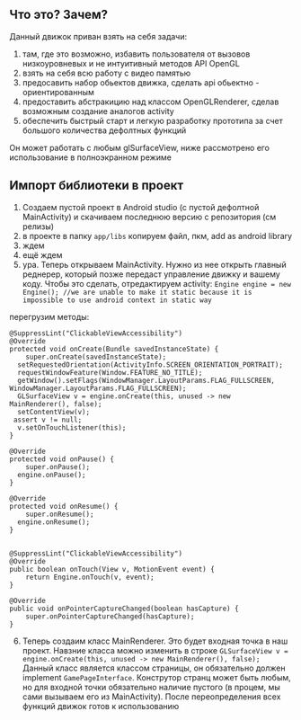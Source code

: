 
## Что это? Зачем?
Данный движок приван взять на себя задачи:
 1. там, где это возможно, избавить пользователя от вызовов низкоуровневых и не интуитивный методов API OpenGL
 2. взять на себя всю работу с видео памятью
 3. предосавить набор обьектов движка, сделать  api обьектно - ориентированным
 4. предоставить абстракицию над классом OpenGLRenderer, сделав возможным создание аналогов activity
 5. обеспечить быстрый старт и легкую разработку прототипа за счет большого количества дефолтных функций

Он может работать с любым glSurfaceView, ниже рассмотрено его использование в полноэкранном режиме
 
## Импорт библиотеки в проект
 1. Создаем пустой проект в Android studio (c пустой дефолтной MainActivity) и скачиваем последнюю версию с репозитория (см релизы)
 2. в проекте в папку `app/libs` копируем файл, пкм, add as android library
 3. ждем
 4. ещё ждем
 5. ура. Теперь открываем MainActivity. Нужно из нее открыть главный реднерер, который позже передаст управление движку и вашему коду. Чтобы это сделать, отредактируем activity:
`Engine engine = new Engine(); //we are unable to make it static because it is impossible to use android context in static way`

 перегрузим методы:

 
	@SuppressLint("ClickableViewAccessibility")  
	@Override  
	protected void onCreate(Bundle savedInstanceState) {  
	    super.onCreate(savedInstanceState);  
	  setRequestedOrientation(ActivityInfo.SCREEN_ORIENTATION_PORTRAIT);  
	  requestWindowFeature(Window.FEATURE_NO_TITLE);  
	  getWindow().setFlags(WindowManager.LayoutParams.FLAG_FULLSCREEN, WindowManager.LayoutParams.FLAG_FULLSCREEN);  
	  GLSurfaceView v = engine.onCreate(this, unused -> new MainRenderer(), false);  
	  setContentView(v);  
	 assert v != null;  
	  v.setOnTouchListener(this);  
	}  
  
	@Override  
	protected void onPause() {  
	    super.onPause();  
	  engine.onPause();  
	}  
  
	@Override  
	protected void onResume() {  
	    super.onResume();  
	  engine.onResume();  
	}  
	  
	  
	@SuppressLint("ClickableViewAccessibility")  
	@Override  
	public boolean onTouch(View v, MotionEvent event) {  
	    return Engine.onTouch(v, event);  
	}  
	  
	@Override  
	public void onPointerCaptureChanged(boolean hasCapture) {  
	    super.onPointerCaptureChanged(hasCapture);  
	}

 

 6. Теперь создаим класс MainRenderer. Это будет входная точка в наш проект. Навзние класса можно изменить в строке `GLSurfaceView v = engine.onCreate(this, unused -> new MainRenderer(), false);`  Данный класс является классом страницы, он обязательно должен implement `GamePageInterface`. Конструтор странц может быть любым, но для входной точки обязательно наличие пустого (в процем, мы сами вызываем его из MainActivity). После переопределения всех функций движок готов к использованию
 
